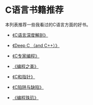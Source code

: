 # C语言书籍推荐

本列表推荐一些我看过的C语言方面的好书。

- [《C语言深度解剖》][1]
- [《Deep C （and C++）》][2]
- [《C专家编程》][3]
- [《编程之美》][4]
- [《C和指针》][5]
- [《C陷阱与缺陷》][6]
- [《编程珠玑》][7]


  [1]: http://book.douban.com/subject/4924419/
  [2]: http://www.pvv.org/~oma/DeepC_slides_oct2011.pdf
  [3]: http://book.douban.com/subject/2377310/
  [4]: http://book.douban.com/subject/3004255/
  [5]: http://book.douban.com/subject/3012360/
  [6]: http://book.douban.com/subject/2778632/
  [7]: http://book.douban.com/subject/3227098/